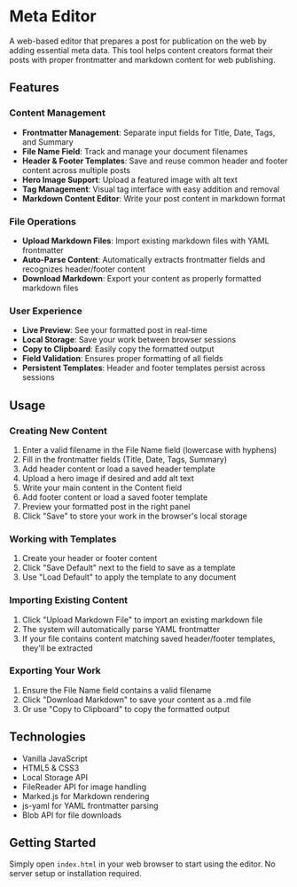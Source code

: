 # Meta Editor

A web-based editor that prepares a post for publication on the web by adding essential meta data. This tool helps content creators format their posts with proper frontmatter and markdown content for web publishing.

## Features

### Content Management
- **Frontmatter Management**: Separate input fields for Title, Date, Tags, and Summary
- **File Name Field**: Track and manage your document filenames
- **Header & Footer Templates**: Save and reuse common header and footer content across multiple posts
- **Hero Image Support**: Upload a featured image with alt text
- **Tag Management**: Visual tag interface with easy addition and removal
- **Markdown Content Editor**: Write your post content in markdown format

### File Operations
- **Upload Markdown Files**: Import existing markdown files with YAML frontmatter
- **Auto-Parse Content**: Automatically extracts frontmatter fields and recognizes header/footer content
- **Download Markdown**: Export your content as properly formatted markdown files

### User Experience
- **Live Preview**: See your formatted post in real-time
- **Local Storage**: Save your work between browser sessions
- **Copy to Clipboard**: Easily copy the formatted output
- **Field Validation**: Ensures proper formatting of all fields
- **Persistent Templates**: Header and footer templates persist across sessions

## Usage

### Creating New Content
1. Enter a valid filename in the File Name field (lowercase with hyphens)
2. Fill in the frontmatter fields (Title, Date, Tags, Summary)
3. Add header content or load a saved header template
4. Upload a hero image if desired and add alt text
5. Write your main content in the Content field
6. Add footer content or load a saved footer template
7. Preview your formatted post in the right panel
8. Click "Save" to store your work in the browser's local storage

### Working with Templates
1. Create your header or footer content
2. Click "Save Default" next to the field to save as a template
3. Use "Load Default" to apply the template to any document

### Importing Existing Content
1. Click "Upload Markdown File" to import an existing markdown file
2. The system will automatically parse YAML frontmatter
3. If your file contains content matching saved header/footer templates, they'll be extracted

### Exporting Your Work
1. Ensure the File Name field contains a valid filename
2. Click "Download Markdown" to save your content as a .md file
3. Or use "Copy to Clipboard" to copy the formatted output

## Technologies

- Vanilla JavaScript
- HTML5 & CSS3
- Local Storage API
- FileReader API for image handling
- Marked.js for Markdown rendering
- js-yaml for YAML frontmatter parsing
- Blob API for file downloads

## Getting Started

Simply open `index.html` in your web browser to start using the editor. No server setup or installation required.
